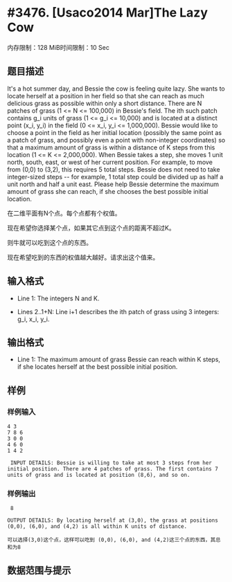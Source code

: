 # #3476. [Usaco2014 Mar]The Lazy Cow

内存限制：128 MiB时间限制：10 Sec

## 题目描述

 It's a hot summer day, and Bessie the cow is feeling quite lazy. She wants to locate herself at a position in her field so that she can reach as much delicious grass as possible within only a short distance. There are N patches of grass (1 <= N <= 100,000) in Bessie's field. The ith such patch contains g_i units of grass (1 <= g_i <= 10,000) and is located at a distinct point (x_i, y_i) in the field (0 <= x_i, y_i <= 1,000,000). Bessie would like to choose a point in the field as her initial location (possibly the same point as a patch of grass, and possibly even a point with non-integer coordinates) so that a maximum amount of grass is within a distance of K steps from this location (1 <= K <= 2,000,000). When Bessie takes a step, she moves 1 unit north, south, east, or west of her current position. For example, to move from (0,0) to (3,2), this requires 5 total steps. Bessie does not need to take integer-sized steps -- for example, 1 total step could be divided up as half a unit north and half a unit east. Please help Bessie determine the maximum amount of grass she can reach, if she chooses the best possible initial location. 

在二维平面有N个点。每个点都有个权值。

现在希望你选择某个点，如果其它点到这个点的距离不超过K。

则牛就可以吃到这个点的东西。

现在希望吃到的东西的权值越大越好。请求出这个值来。

## 输入格式

* Line 1: The integers N and K.

 * Lines 2..1+N: Line i+1 describes the ith patch of grass using 3 integers: g_i, x_i, y_i. 

## 输出格式

* Line 1: The maximum amount of grass Bessie can reach within K steps, if she locates herself at the best possible initial position. 

## 样例

### 样例输入

    
    4 3
    7 8 6
    3 0 0
    4 6 0
    1 4 2
    
     INPUT DETAILS: Bessie is willing to take at most 3 steps from her initial position. There are 4 patches of grass. The first contains 7 units of grass and is located at position (8,6), and so on.
    

### 样例输出

    
     8 
    
    OUTPUT DETAILS: By locating herself at (3,0), the grass at positions (0,0), (6,0), and (4,2) is all within K units of distance.
    
    可以选择(3,0)这个点，这样可以吃到 (0,0), (6,0), and (4,2)这三个点的东西，其总和为8
    

## 数据范围与提示
